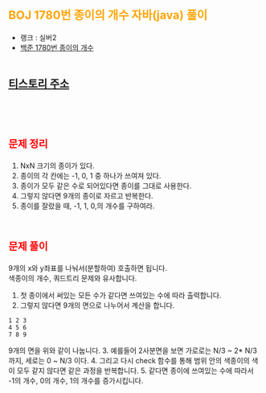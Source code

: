 # <span style="color:orange; font-size:17pt; font-weight:bold">BOJ 1780번 종이의 개수 자바(java)  풀이</span>
- 랭크 : 실버2
- [백준 1780번 종이의 개수](https://www.acmicpc.net/problem/1780)
<br><br>

## [티스토리 주소](https://hoho325.tistory.com/)
<br><br>

# <span style="color: red; font-size:15pt">문제 정리</span>
1. NxN 크기의 종이가 있다.
2. 종이의 각 칸에는 -1, 0, 1 중 하나가 쓰여져 있다.
3. 종이가 모두 같은 수로 되어있다면 종이를 그대로 사용한다.
4. 그렇지 않다면 9개의 종이로 자르고 반복한다.
5. 종이를 잘랐을 때, -1, 1, 0,의 개수를 구하여라.
<br><br>

# <span style="color: red; font-size:15pt">문제 풀이</span>
9개의 x와 y좌표를 나눠서(분할하여) 호출하면 됩니다.  
색종이의 개수, 쿼드트리 문제와 유사합니다.  
1. 첫 종이에서 써있는 모든 수가 같다면 쓰여있는 수에 따라 출력합니다.
2. 그렇지 않다면 9개의 면으로 나누어서 계산을 합니다.
```
1 2 3
4 5 6
7 8 9
```
9개의 면을 위와 같이 나눕니다.
3. 예를들어 2사분면을 보면 가로로는 N/3 ~ 2* N/3 까지, 세로는 0 ~ N/3 이다.
4. 그리고 다시 check 함수를 통해 범위 안의 색종이의 색이 모두 같지 않다면 같은 과정을 반복합니다.
5. 같다면 종이에 쓰여있는 수에 따라서 -1의 개수, 0의 개수, 1의 개수를 증가시킵니다.